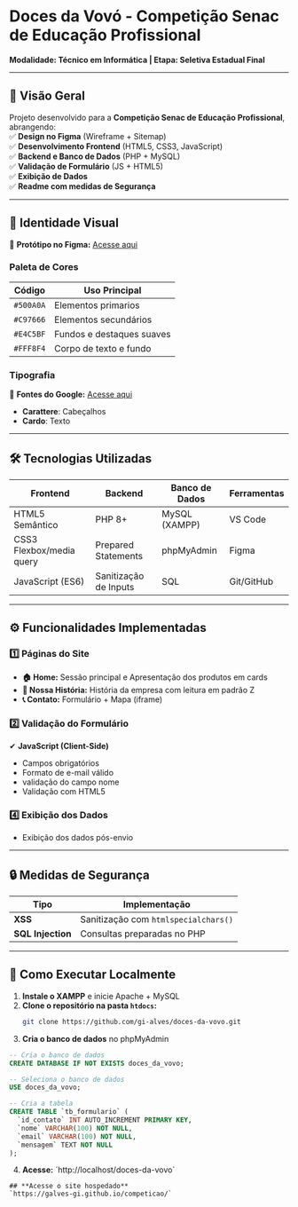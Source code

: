 
# **Doces da Vovó - Competição Senac de Educação Profissional**  
**Modalidade: Técnico em Informática | Etapa: Seletiva Estadual Final**  

---

## **📌 Visão Geral**  
Projeto desenvolvido para a **Competição Senac de Educação Profissional**, abrangendo:  
✅ **Design no Figma** (Wireframe + Sitemap)  
✅ **Desenvolvimento Frontend** (HTML5, CSS3, JavaScript)  
✅ **Backend e Banco de Dados** (PHP + MySQL)  
✅ **Validação de Formulário** (JS + HTML5)  
✅ **Exibição de Dados**  
✅ **Readme com medidas de Segurança**  



---

## **🎨 Identidade Visual**  
🔗 **Protótipo no Figma:** [Acesse aqui](https://www.figma.com/design/nst4IgFt94qf1IsBgNunyq/doces-da-vov%C3%B3-competi%C3%A7%C3%A3o?node-id=1-2&t=Y9jW930unYBsfKOC-0)  
### **Paleta de Cores**  
| Código | Uso Principal |  
|--------|--------------|  
| `#500A0A` | Elementos primarios |  
| `#C97666` | Elementos secundários |  
| `#E4C5BF` | Fundos e destaques suaves |  
| `#FFF8F4` | Corpo de texto e fundo |  

### **Tipografia**  
🔗 **Fontes do Google:** [Acesse aqui](https://fonts.googleapis.com/css2?family=Carattere&display=swap)  
- **Carattere**: Cabeçalhos  
- **Cardo**: Texto

---

## **🛠️ Tecnologias Utilizadas**  
| **Frontend** | **Backend** | **Banco de Dados** | **Ferramentas** |  
|-------------|------------|-------------------|----------------|  
| HTML5 Semântico | PHP 8+ | MySQL (XAMPP) | VS Code |  
| CSS3 Flexbox/media query | Prepared Statements | phpMyAdmin | Figma |  
| JavaScript (ES6) | Sanitização de Inputs | SQL | Git/GitHub |  

---

## **⚙️ Funcionalidades Implementadas**  
### **1️⃣ Páginas do Site**  
- **🏠 Home:** Sessão principal e Apresentação dos produtos em cards  
- **📜 Nossa História:** História da empresa com leitura em padrão Z 
- **📞 Contato:** Formulário + Mapa (iframe)  

### **2️⃣ Validação do Formulário**  
✔ **JavaScript (Client-Side)**  
- Campos obrigatórios  
- Formato de e-mail válido  
- validação do campo nome
- Validação com HTML5   

### **4️⃣ Exibição dos Dados**  
- Exibição dos dados pós-envio  

---

## **🔒 Medidas de Segurança**  
| **Tipo** | **Implementação** |  
|----------|------------------|  
| **XSS** | Sanitização com `htmlspecialchars()` |  
| **SQL Injection** | Consultas preparadas no PHP |   

---

## **🚀 Como Executar Localmente**  
1. **Instale o XAMPP** e inicie Apache + MySQL  
2. **Clone o repositório na pasta `htdocs`:**  
   ```bash
   git clone https://github.com/gi-alves/doces-da-vovo.git
   ```  
3. **Cria o banco de dados** no phpMyAdmin  
```sql
-- Cria o banco de dados
CREATE DATABASE IF NOT EXISTS doces_da_vovo;

-- Seleciona o banco de dados
USE doces_da_vovo;

-- Cria a tabela
CREATE TABLE `tb_formulario` (
  `id_contato` INT AUTO_INCREMENT PRIMARY KEY,
  `nome` VARCHAR(100) NOT NULL,
  `email` VARCHAR(100) NOT NULL,
  `mensagem` TEXT NOT NULL
);
```
4. **Acesse:** ´http://localhost/doces-da-vovo`

```
## **Acesse o site hospedado**
`https://galves-gi.github.io/competicao/`  
